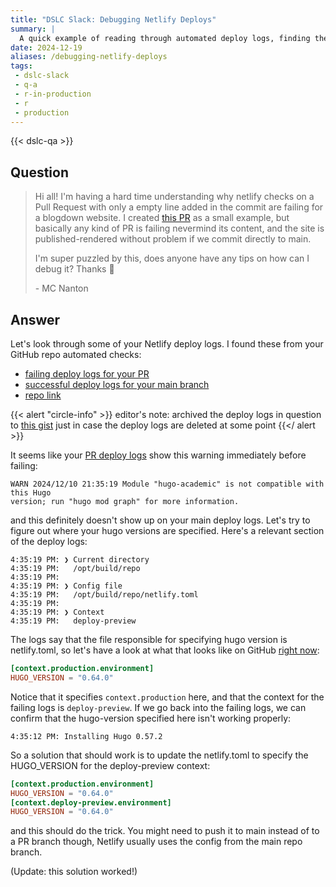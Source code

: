 ```yaml
---
title: "DSLC Slack: Debugging Netlify Deploys"
summary: |
  A quick example of reading through automated deploy logs, finding the relevant errors, and triaging a fix - transcribed from the DSLC Slack Community help channels
date: 2024-12-19
aliases: /debugging-netlify-deploys
tags:
 - dslc-slack
 - q-a
 - r-in-production
 - r
 - production
---
```


{{< dslc-qa >}}

## Question

> Hi all! I'm having a hard time understanding why netlify checks on a Pull Request 
> with only a empty line added in the commit are failing for a blogdown website. 
> I created [this PR](https://github.com/MetaDocencia/SitioWeb/pull/226) as a 
> small example, but basically any kind of PR is failing nevermind its content, 
> and the site is published-rendered without problem if we commit directly to main.
> 
> I'm super puzzled by this, does anyone have any tips on how can I debug it? Thanks :pray:
> 
> \- MC Nanton

## Answer

Let's look through some of your Netlify deploy logs. I found these from your GitHub 
repo automated checks:

- [failing deploy logs for your PR](https://app.netlify.com/sites/metadocencia/deploys/6758b3ee5881ee0009315995)
- [successful deploy logs for your main branch](https://app.netlify.com/sites/metadocencia/deploys/67587beefabc760008a03d0b)
- [repo link](https://github.com/MetaDocencia/SitioWeb)

{{< alert "circle-info" >}}
editor's note: archived the deploy logs in question to 
[this gist](https://gist.github.com/tanho63/09ccc1edec99c4b95227cc18b8dc7957)
just in case the deploy logs are deleted at some point
{{</ alert >}}

It seems like your 
[PR deploy logs](https://app.netlify.com/sites/metadocencia/deploys/6758b3ee5881ee0009315995#L100)
show this warning immediately before failing:
```
WARN 2024/12/10 21:35:19 Module "hugo-academic" is not compatible with this Hugo 
version; run "hugo mod graph" for more information.
```
and this definitely doesn't show up on your main deploy logs. Let's try to figure out
where your hugo versions are specified. Here's a relevant section of the deploy logs:
```
4:35:19 PM: ❯ Current directory
4:35:19 PM:   /opt/build/repo
4:35:19 PM: ​
4:35:19 PM: ❯ Config file
4:35:19 PM:   /opt/build/repo/netlify.toml
4:35:19 PM: ​
4:35:19 PM: ❯ Context
4:35:19 PM:   deploy-preview
```

The logs say that the file responsible for specifying hugo version is netlify.toml,
so let's have a look at what that looks like on GitHub 
[right now](https://github.com/MetaDocencia/SitioWeb/blob/74e10134f18b5e08a99059d1cb927a14be3afb60/netlify.toml):
```toml
[context.production.environment]
HUGO_VERSION = "0.64.0"
```
Notice that it specifies `context.production` here, and that the context for the 
failing logs is `deploy-preview`. If we go back into the failing logs, we can confirm
that the hugo-version specified here isn't working properly:
```
4:35:12 PM: Installing Hugo 0.57.2
```
So a solution that should work is to update the netlify.toml to specify the 
HUGO_VERSION for the deploy-preview context:
```toml
[context.production.environment]
HUGO_VERSION = "0.64.0"
[context.deploy-preview.environment]
HUGO_VERSION = "0.64.0"
```
and this should do the trick. You might need to push it to main instead of to a PR
branch though, Netlify usually uses the config from the main repo branch.

(Update: this solution worked!)
